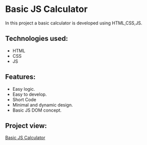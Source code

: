 # Basic JS Calculator
In this project a basic calculator is developed using HTML,CSS,JS.

## Technologies used:

  * HTML
  * CSS
  * JS

## Features:

  * Easy logic.
  * Easy to develop.
  * Short Code
  * Minimal and dynamic design.
  * Basic JS DOM concept.

## Project view: 
 [Basic JS Calculator](file:///C:/Users/nipa/OneDrive/Desktop/java%20script/Basic-JS-calculator/index.html)

